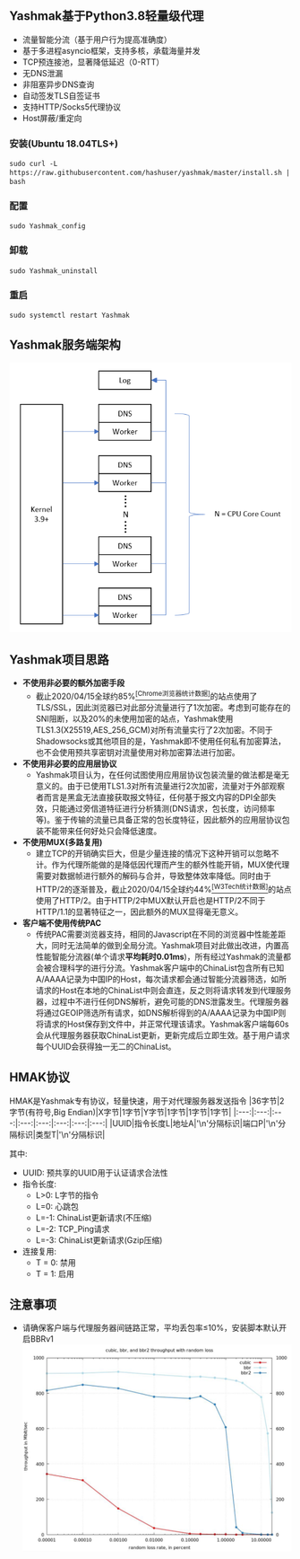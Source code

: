 ## Yashmak基于Python3.8轻量级代理
* 流量智能分流（基于用户行为提高准确度）
* 基于多进程asyncio框架，支持多核，承载海量并发
* TCP预连接池，显著降低延迟（0-RTT）
* 无DNS泄漏
* 非阻塞异步DNS查询
* 自动签发TLS自签证书
* 支持HTTP/Socks5代理协议
* Host屏蔽/重定向

### 安装(Ubuntu 18.04TLS+)
```
sudo curl -L https://raw.githubusercontent.com/hashuser/yashmak/master/install.sh | bash
``` 
### 配置
```
sudo Yashmak_config
```
### 卸载
```
sudo Yashmak_uninstall
```
### 重启
```
sudo systemctl restart Yashmak
```
## Yashmak服务端架构
![image](https://github.com/hashuser/yashmak/raw/master/recourse/2021-01-24%20131617.png)
## Yashmak项目思路
* **不使用非必要的额外加密手段**
  * 截止2020/04/15全球约85%[<sup>[Chrome浏览器统计数据]</sup>](https://transparencyreport.google.com/https)的站点使用了TLS/SSL，因此浏览器已对此部分流量进行了1次加密。考虑到可能存在的SNI阻断，以及20%的未使用加密的站点，Yashmak使用TLS1.3(X25519,AES_256_GCM)对所有流量实行了2次加密。不同于Shadowsocks或其他项目的是，Yashmak即不使用任何私有加密算法，也不会使用预共享密钥对流量使用对称加密算法进行加密。
* **不使用非必要的应用层协议**
  * Yashmak项目认为，在任何试图使用应用层协议包装流量的做法都是毫无意义的。由于已使用TLS1.3对所有流量进行2次加密，流量对于外部观察者而言是黑盒无法直接获取报文特征，任何基于报文内容的DPI全部失效，只能通过旁信道特征进行分析猜测(DNS请求，包长度，访问频率等)。鉴于传输的流量已具备正常的包长度特征，因此额外的应用层协议包装不能带来任何好处只会降低速度。
* **不使用MUX(多路复用)**
  * 建立TCP的开销确实巨大，但是少量连接的情况下这种开销可以忽略不计。作为代理所能做的是降低因代理而产生的额外性能开销，MUX使代理需要对数据帧进行额外的解码与合并，导致整体效率降低。同时由于HTTP/2的逐渐普及，截止2020/04/15全球约44%[<sup>[W3Tech统计数据]</sup>](https://w3techs.com/technologies/details/ce-http2)的站点使用了HTTP/2。由于HTTP/2中MUX默认开启也是HTTP/2不同于HTTP/1.1的显著特征之一，因此额外的MUX显得毫无意义。
* **客户端不使用传统PAC**
  * 传统PAC需要浏览器支持，相同的Javascript在不同的浏览器中性能差距大，同时无法简单的做到全局分流。Yashmak项目对此做出改进，内置高性能智能分流器(单个请求**平均耗时0.01ms**)，所有经过Yashmak的流量都会被合理科学的进行分流。Yashmak客户端中的ChinaList包含所有已知A/AAAA记录为中国IP的Host，每次请求都会通过智能分流器筛选，如所请求的Host在本地的ChinaList中则会直连，反之则将请求转发到代理服务器，过程中不进行任何DNS解析，避免可能的DNS泄露发生。代理服务器将通过GEOIP筛选所有请求，如DNS解析得到的A/AAAA记录为中国IP则将请求的Host保存到文件中，并正常代理该请求。Yashmak客户端每60s会从代理服务器获取ChinaList更新，更新完成后立即生效。基于用户请求每个UUID会获得独一无二的ChinaList。
## HMAK协议
HMAK是Yashmak专有协议，轻量快速，用于对代理服务器发送指令
|36字节|2字节(有符号,Big Endian)|X字节|1字节|Y字节|1字节|1字节|1字节|
|:---:|:---:|:---:|:---:|:---:|:---:|:---:|:---:|
|UUID|指令长度L|地址A|'\n'分隔标识|端口P|'\n'分隔标识|类型T|'\n'分隔标识|

其中:
* UUID: 预共享的UUID用于认证请求合法性
* 指令长度:
  * L>0: L字节的指令
  * L=0: 心跳包
  * L=-1: ChinaList更新请求(不压缩)
  * L=-2: TCP_Ping请求
  * L=-3: ChinaList更新请求(Gzip压缩)
* 连接复用:
  * T = 0: 禁用
  * T = 1: 启用
## 注意事项
* 请确保客户端与代理服务器间链路正常，平均丢包率≤10%，安装脚本默认开启BBRv1
![image](https://raw.githubusercontent.com/hashuser/yashmak/master/recourse/2020-04-19%20132834.png)
